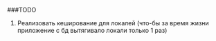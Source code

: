 ###TODO
1. Реализовать кеширование для локалей (что-бы за время жизни приложение с бд вытягивало локали только 1 раз)